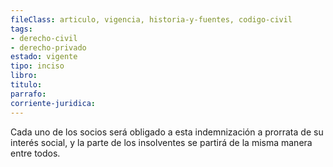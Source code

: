```yaml
---
fileClass: articulo, vigencia, historia-y-fuentes, codigo-civil
tags:
- derecho-civil
- derecho-privado
estado: vigente
tipo: inciso
libro:
titulo:
parrafo:
corriente-juridica:
---
```

Cada uno de los socios será obligado a esta indemnización a prorrata de su interés social, y la parte de los insolventes se partirá de la misma manera entre todos.